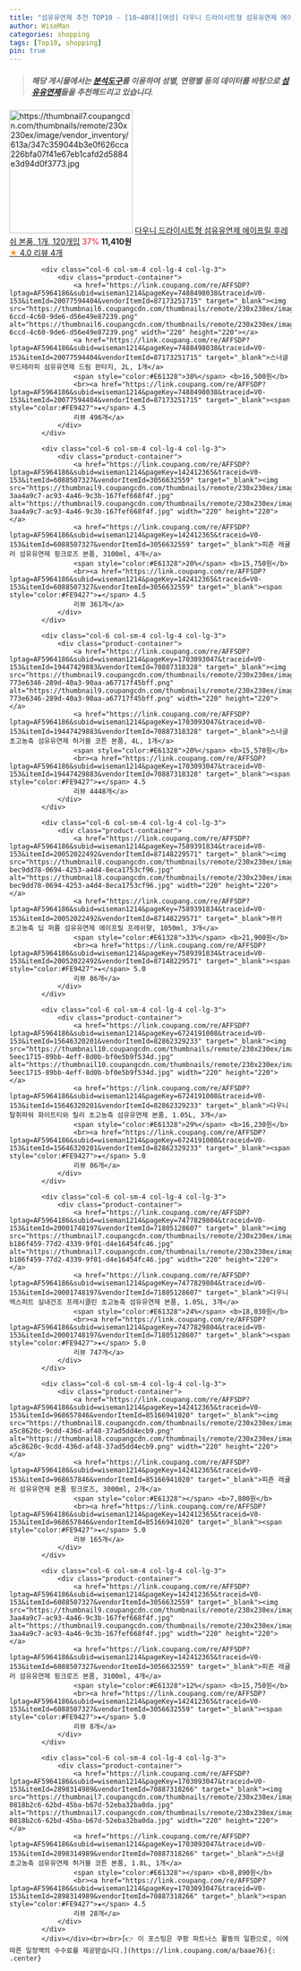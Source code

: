 ```yaml
---
title: "섬유유연제 추천 TOP10 - [10~40대][여성] 다우니 드라이시트형 섬유유연제 에이프릴 후레쉬 본품, 1개, 120개입"
author: WiseMan
categories: shopping
tags: [Top10, shopping]
pin: true
---
```


> ##### 해당 게시물에서는 [**분석도구**](https://itemscout.io/)를 이용하여 **성별**, **연령별** 등의 데이터를 바탕으로 [**섬유유연제**](https://link.coupang.com/a/baae76)들을 추천해드리고 있습니다.
<div class="container"><div class="row">
            <div class="col-6 col-sm-4 col-lg-4 col-lg-3">
                <div class="product-container">
                    <a href="https://link.coupang.com/re/AFFSDP?lptag=AF5964186&subid=wiseman1214&pageKey=4689613861&traceid=V0-153&itemId=7201192485&vendorItemId=73128126414" target="_blank"><img src="https://thumbnail7.coupangcdn.com/thumbnails/remote/230x230ex/image/vendor_inventory/613a/347c359044b3e0f626cca226bfa07f41e67eb1cafd2d5884e3d94d0f3773.jpg" alt="https://thumbnail7.coupangcdn.com/thumbnails/remote/230x230ex/image/vendor_inventory/613a/347c359044b3e0f626cca226bfa07f41e67eb1cafd2d5884e3d94d0f3773.jpg" width="220" height="220"></a>
                    <a href="https://link.coupang.com/re/AFFSDP?lptag=AF5964186&subid=wiseman1214&pageKey=4689613861&traceid=V0-153&itemId=7201192485&vendorItemId=73128126414" target="_blank">다우니 드라이시트형 섬유유연제 에이프릴 후레쉬 본품, 1개, 120개입</a>
                    <span style="color:#E61328">37%</span> <b>11,410원</b>
                    <br><a href="https://link.coupang.com/re/AFFSDP?lptag=AF5964186&subid=wiseman1214&pageKey=4689613861&traceid=V0-153&itemId=7201192485&vendorItemId=73128126414" target="_blank"><span style="color:#FE9427">★</span> 4.0
                    리뷰 4개</a>
                </div>
            </div>
            
            <div class="col-6 col-sm-4 col-lg-4 col-lg-3">
                <div class="product-container">
                    <a href="https://link.coupang.com/re/AFFSDP?lptag=AF5964186&subid=wiseman1214&pageKey=7488498038&traceid=V0-153&itemId=20077594404&vendorItemId=87173251715" target="_blank"><img src="https://thumbnail6.coupangcdn.com/thumbnails/remote/230x230ex/image/retail/images/2023/09/13/12/7/cc184e61-6ccd-4c60-9de6-d56e49e87239.png" alt="https://thumbnail6.coupangcdn.com/thumbnails/remote/230x230ex/image/retail/images/2023/09/13/12/7/cc184e61-6ccd-4c60-9de6-d56e49e87239.png" width="220" height="220"></a>
                    <a href="https://link.coupang.com/re/AFFSDP?lptag=AF5964186&subid=wiseman1214&pageKey=7488498038&traceid=V0-153&itemId=20077594404&vendorItemId=87173251715" target="_blank">스너글 무드테라피 섬유유연제 드림 판타지, 2L, 1개</a>
                    <span style="color:#E61328">38%</span> <b>16,500원</b>
                    <br><a href="https://link.coupang.com/re/AFFSDP?lptag=AF5964186&subid=wiseman1214&pageKey=7488498038&traceid=V0-153&itemId=20077594404&vendorItemId=87173251715" target="_blank"><span style="color:#FE9427">★</span> 4.5
                    리뷰 496개</a>
                </div>
            </div>
            
            <div class="col-6 col-sm-4 col-lg-4 col-lg-3">
                <div class="product-container">
                    <a href="https://link.coupang.com/re/AFFSDP?lptag=AF5964186&subid=wiseman1214&pageKey=142412365&traceid=V0-153&itemId=6088507327&vendorItemId=3056632559" target="_blank"><img src="https://thumbnail9.coupangcdn.com/thumbnails/remote/230x230ex/image/retail/images/5392575011432116-3aa4a9c7-ac93-4a46-9c3b-167fef668f4f.jpg" alt="https://thumbnail9.coupangcdn.com/thumbnails/remote/230x230ex/image/retail/images/5392575011432116-3aa4a9c7-ac93-4a46-9c3b-167fef668f4f.jpg" width="220" height="220"></a>
                    <a href="https://link.coupang.com/re/AFFSDP?lptag=AF5964186&subid=wiseman1214&pageKey=142412365&traceid=V0-153&itemId=6088507327&vendorItemId=3056632559" target="_blank">피죤 레귤러 섬유유연제 핑크로즈 본품, 3100ml, 4개</a>
                    <span style="color:#E61328">20%</span> <b>15,750원</b>
                    <br><a href="https://link.coupang.com/re/AFFSDP?lptag=AF5964186&subid=wiseman1214&pageKey=142412365&traceid=V0-153&itemId=6088507327&vendorItemId=3056632559" target="_blank"><span style="color:#FE9427">★</span> 4.5
                    리뷰 361개</a>
                </div>
            </div>
            
            <div class="col-6 col-sm-4 col-lg-4 col-lg-3">
                <div class="product-container">
                    <a href="https://link.coupang.com/re/AFFSDP?lptag=AF5964186&subid=wiseman1214&pageKey=1703093047&traceid=V0-153&itemId=19447429883&vendorItemId=70887318328" target="_blank"><img src="https://thumbnail9.coupangcdn.com/thumbnails/remote/230x230ex/image/retail/images/378029940597635-773e6346-289d-40a3-90aa-a67717f45bff.png" alt="https://thumbnail9.coupangcdn.com/thumbnails/remote/230x230ex/image/retail/images/378029940597635-773e6346-289d-40a3-90aa-a67717f45bff.png" width="220" height="220"></a>
                    <a href="https://link.coupang.com/re/AFFSDP?lptag=AF5964186&subid=wiseman1214&pageKey=1703093047&traceid=V0-153&itemId=19447429883&vendorItemId=70887318328" target="_blank">스너글 초고농축 섬유유연제 허거블 코튼 본품, 4L, 1개</a>
                    <span style="color:#E61328">20%</span> <b>15,570원</b>
                    <br><a href="https://link.coupang.com/re/AFFSDP?lptag=AF5964186&subid=wiseman1214&pageKey=1703093047&traceid=V0-153&itemId=19447429883&vendorItemId=70887318328" target="_blank"><span style="color:#FE9427">★</span> 4.5
                    리뷰 4448개</a>
                </div>
            </div>
            
            <div class="col-6 col-sm-4 col-lg-4 col-lg-3">
                <div class="product-container">
                    <a href="https://link.coupang.com/re/AFFSDP?lptag=AF5964186&subid=wiseman1214&pageKey=7589391834&traceid=V0-153&itemId=20052022492&vendorItemId=87148229571" target="_blank"><img src="https://thumbnail8.coupangcdn.com/thumbnails/remote/230x230ex/image/retail/images/1760044101156137-bec9dd78-0694-4253-a4d4-8eca1753cf96.jpg" alt="https://thumbnail8.coupangcdn.com/thumbnails/remote/230x230ex/image/retail/images/1760044101156137-bec9dd78-0694-4253-a4d4-8eca1753cf96.jpg" width="220" height="220"></a>
                    <a href="https://link.coupang.com/re/AFFSDP?lptag=AF5964186&subid=wiseman1214&pageKey=7589391834&traceid=V0-153&itemId=20052022492&vendorItemId=87148229571" target="_blank">뷰카 초고농축 딥 퍼퓸 섬유유연제 에이프릴 프레쉬향, 1050ml, 3개</a>
                    <span style="color:#E61328">33%</span> <b>21,900원</b>
                    <br><a href="https://link.coupang.com/re/AFFSDP?lptag=AF5964186&subid=wiseman1214&pageKey=7589391834&traceid=V0-153&itemId=20052022492&vendorItemId=87148229571" target="_blank"><span style="color:#FE9427">★</span> 5.0
                    리뷰 86개</a>
                </div>
            </div>
            
            <div class="col-6 col-sm-4 col-lg-4 col-lg-3">
                <div class="product-container">
                    <a href="https://link.coupang.com/re/AFFSDP?lptag=AF5964186&subid=wiseman1214&pageKey=6724191008&traceid=V0-153&itemId=15646320201&vendorItemId=82862329233" target="_blank"><img src="https://thumbnail10.coupangcdn.com/thumbnails/remote/230x230ex/image/retail/images/4340648867049258-5eec1715-89bb-4eff-8d0b-bf0e5b9f534d.jpg" alt="https://thumbnail10.coupangcdn.com/thumbnails/remote/230x230ex/image/retail/images/4340648867049258-5eec1715-89bb-4eff-8d0b-bf0e5b9f534d.jpg" width="220" height="220"></a>
                    <a href="https://link.coupang.com/re/AFFSDP?lptag=AF5964186&subid=wiseman1214&pageKey=6724191008&traceid=V0-153&itemId=15646320201&vendorItemId=82862329233" target="_blank">다우니 탈취파워 화이트티와 릴리 초고농축 섬유유연제 본품, 1.05L, 3개</a>
                    <span style="color:#E61328">29%</span> <b>16,230원</b>
                    <br><a href="https://link.coupang.com/re/AFFSDP?lptag=AF5964186&subid=wiseman1214&pageKey=6724191008&traceid=V0-153&itemId=15646320201&vendorItemId=82862329233" target="_blank"><span style="color:#FE9427">★</span> 5.0
                    리뷰 86개</a>
                </div>
            </div>
            
            <div class="col-6 col-sm-4 col-lg-4 col-lg-3">
                <div class="product-container">
                    <a href="https://link.coupang.com/re/AFFSDP?lptag=AF5964186&subid=wiseman1214&pageKey=7477829804&traceid=V0-153&itemId=20001748197&vendorItemId=71805128607" target="_blank"><img src="https://thumbnail7.coupangcdn.com/thumbnails/remote/230x230ex/image/retail/images/327892613796189-b186f459-77d2-4339-9f01-d4e16454fc46.jpg" alt="https://thumbnail7.coupangcdn.com/thumbnails/remote/230x230ex/image/retail/images/327892613796189-b186f459-77d2-4339-9f01-d4e16454fc46.jpg" width="220" height="220"></a>
                    <a href="https://link.coupang.com/re/AFFSDP?lptag=AF5964186&subid=wiseman1214&pageKey=7477829804&traceid=V0-153&itemId=20001748197&vendorItemId=71805128607" target="_blank">다우니 엑스퍼트 실내건조 프레시클린 초고농축 섬유유연제 본품, 1.05L, 3개</a>
                    <span style="color:#E61328">24%</span> <b>18,030원</b>
                    <br><a href="https://link.coupang.com/re/AFFSDP?lptag=AF5964186&subid=wiseman1214&pageKey=7477829804&traceid=V0-153&itemId=20001748197&vendorItemId=71805128607" target="_blank"><span style="color:#FE9427">★</span> 5.0
                    리뷰 747개</a>
                </div>
            </div>
            
            <div class="col-6 col-sm-4 col-lg-4 col-lg-3">
                <div class="product-container">
                    <a href="https://link.coupang.com/re/AFFSDP?lptag=AF5964186&subid=wiseman1214&pageKey=142412365&traceid=V0-153&itemId=968657846&vendorItemId=85166941020" target="_blank"><img src="https://thumbnail8.coupangcdn.com/thumbnails/remote/230x230ex/image/retail/images/1198994464455685-a5c8620c-9cdd-436d-af48-37ad5dd4ecb9.png" alt="https://thumbnail8.coupangcdn.com/thumbnails/remote/230x230ex/image/retail/images/1198994464455685-a5c8620c-9cdd-436d-af48-37ad5dd4ecb9.png" width="220" height="220"></a>
                    <a href="https://link.coupang.com/re/AFFSDP?lptag=AF5964186&subid=wiseman1214&pageKey=142412365&traceid=V0-153&itemId=968657846&vendorItemId=85166941020" target="_blank">피죤 레귤러 섬유유연제 본품 핑크로즈, 3000ml, 2개</a>
                    <span style="color:#E61328"></span> <b>7,800원</b>
                    <br><a href="https://link.coupang.com/re/AFFSDP?lptag=AF5964186&subid=wiseman1214&pageKey=142412365&traceid=V0-153&itemId=968657846&vendorItemId=85166941020" target="_blank"><span style="color:#FE9427">★</span> 5.0
                    리뷰 165개</a>
                </div>
            </div>
            
            <div class="col-6 col-sm-4 col-lg-4 col-lg-3">
                <div class="product-container">
                    <a href="https://link.coupang.com/re/AFFSDP?lptag=AF5964186&subid=wiseman1214&pageKey=142412365&traceid=V0-153&itemId=6088507327&vendorItemId=3056632559" target="_blank"><img src="https://thumbnail9.coupangcdn.com/thumbnails/remote/230x230ex/image/retail/images/5392575011432116-3aa4a9c7-ac93-4a46-9c3b-167fef668f4f.jpg" alt="https://thumbnail9.coupangcdn.com/thumbnails/remote/230x230ex/image/retail/images/5392575011432116-3aa4a9c7-ac93-4a46-9c3b-167fef668f4f.jpg" width="220" height="220"></a>
                    <a href="https://link.coupang.com/re/AFFSDP?lptag=AF5964186&subid=wiseman1214&pageKey=142412365&traceid=V0-153&itemId=6088507327&vendorItemId=3056632559" target="_blank">피죤 레귤러 섬유유연제 핑크로즈 본품, 3100ml, 4개</a>
                    <span style="color:#E61328">12%</span> <b>15,750원</b>
                    <br><a href="https://link.coupang.com/re/AFFSDP?lptag=AF5964186&subid=wiseman1214&pageKey=142412365&traceid=V0-153&itemId=6088507327&vendorItemId=3056632559" target="_blank"><span style="color:#FE9427">★</span> 5.0
                    리뷰 8개</a>
                </div>
            </div>
            
            <div class="col-6 col-sm-4 col-lg-4 col-lg-3">
                <div class="product-container">
                    <a href="https://link.coupang.com/re/AFFSDP?lptag=AF5964186&subid=wiseman1214&pageKey=1703093047&traceid=V0-153&itemId=2898314989&vendorItemId=70887318266" target="_blank"><img src="https://thumbnail7.coupangcdn.com/thumbnails/remote/230x230ex/image/retail/images/8042777499148357-0818b2c6-62bd-45ba-b67d-52eba32ba0da.jpg" alt="https://thumbnail7.coupangcdn.com/thumbnails/remote/230x230ex/image/retail/images/8042777499148357-0818b2c6-62bd-45ba-b67d-52eba32ba0da.jpg" width="220" height="220"></a>
                    <a href="https://link.coupang.com/re/AFFSDP?lptag=AF5964186&subid=wiseman1214&pageKey=1703093047&traceid=V0-153&itemId=2898314989&vendorItemId=70887318266" target="_blank">스너글 초고농축 섬유유연제 허거블 코튼 본품, 1.8L, 1개</a>
                    <span style="color:#E61328"></span> <b>8,890원</b>
                    <br><a href="https://link.coupang.com/re/AFFSDP?lptag=AF5964186&subid=wiseman1214&pageKey=1703093047&traceid=V0-153&itemId=2898314989&vendorItemId=70887318266" target="_blank"><span style="color:#FE9427">★</span> 4.5
                    리뷰 28개</a>
                </div>
            </div>
            </div></div><br><br>[👉 이 포스팅은 쿠팡 파트너스 활동의 일환으로, 이에 따른 일정액의 수수료를 제공받습니다.](https://link.coupang.com/a/baae76){: .center}